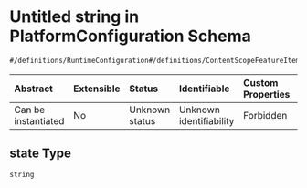 # Untitled string in PlatformConfiguration Schema

```txt
#/definitions/RuntimeConfiguration#/definitions/ContentScopeFeatureItem/properties/state
```



| Abstract            | Extensible | Status         | Identifiable            | Custom Properties | Additional Properties | Access Restrictions | Defined In                                                                              |
| :------------------ | :--------- | :------------- | :---------------------- | :---------------- | :-------------------- | :------------------ | :-------------------------------------------------------------------------------------- |
| Can be instantiated | No         | Unknown status | Unknown identifiability | Forbidden         | Allowed               | none                | [contentScope.schema.json\*](../../out/contentScope.schema.json "open original schema") |

## state Type

`string`
